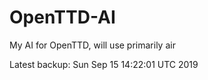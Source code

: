 # OpenTTD-AI
My AI for OpenTTD, will use primarily air

Latest backup: Sun Sep 15 14:22:01 UTC 2019

